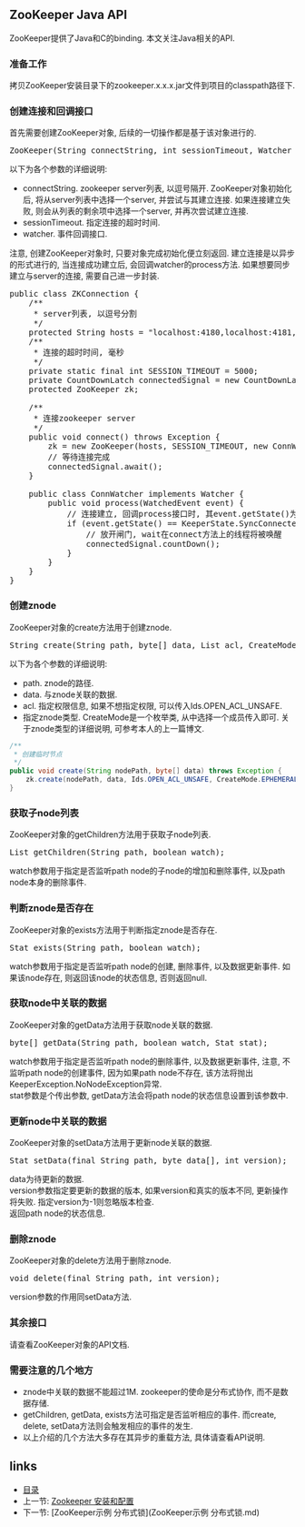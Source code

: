 ZooKeeper Java API
----

ZooKeeper提供了Java和C的binding. 本文关注Java相关的API.

### 准备工作
拷贝ZooKeeper安装目录下的zookeeper.x.x.x.jar文件到项目的classpath路径下.

### 创建连接和回调接口

首先需要创建ZooKeeper对象, 后续的一切操作都是基于该对象进行的.
<pre name="code" class="java">
ZooKeeper(String connectString, int sessionTimeout, Watcher watcher) throws IOException
</pre>
以下为各个参数的详细说明:
+ connectString. zookeeper server列表, 以逗号隔开. ZooKeeper对象初始化后, 将从server列表中选择一个server, 并尝试与其建立连接. 如果连接建立失败, 则会从列表的剩余项中选择一个server, 并再次尝试建立连接.
+ sessionTimeout. 指定连接的超时时间. 
+ watcher. 事件回调接口.

注意, 创建ZooKeeper对象时, 只要对象完成初始化便立刻返回. 建立连接是以异步的形式进行的, 当连接成功建立后, 会回调watcher的process方法. 如果想要同步建立与server的连接, 需要自己进一步封装.
<pre name="code" class="java">
public class ZKConnection {
	/**
	 * server列表, 以逗号分割
	 */
	protected String hosts = "localhost:4180,localhost:4181,localhost:4182";
	/**
	 * 连接的超时时间, 毫秒
	 */
	private static final int SESSION_TIMEOUT = 5000;
	private CountDownLatch connectedSignal = new CountDownLatch(1);
	protected ZooKeeper zk;

	/**
	 * 连接zookeeper server
	 */
	public void connect() throws Exception {
		zk = new ZooKeeper(hosts, SESSION_TIMEOUT, new ConnWatcher());
		// 等待连接完成
		connectedSignal.await();
	}

	public class ConnWatcher implements Watcher {
		public void process(WatchedEvent event) {
			// 连接建立, 回调process接口时, 其event.getState()为KeeperState.SyncConnected
			if (event.getState() == KeeperState.SyncConnected) {
				// 放开闸门, wait在connect方法上的线程将被唤醒
				connectedSignal.countDown();
			}
		}
	}
}
</pre>

### 创建znode
ZooKeeper对象的create方法用于创建znode.
<pre name="code" class="java">
String create(String path, byte[] data, List acl, CreateMode createMode);
</pre>
以下为各个参数的详细说明:
+ path. znode的路径.
+ data. 与znode关联的数据.
+ acl. 指定权限信息, 如果不想指定权限, 可以传入Ids.OPEN_ACL_UNSAFE.
+ 指定znode类型. CreateMode是一个枚举类, 从中选择一个成员传入即可. 关于znode类型的详细说明, 可参考本人的上一篇博文.

```java
/**
 * 创建临时节点
 */
public void create(String nodePath, byte[] data) throws Exception {
	zk.create(nodePath, data, Ids.OPEN_ACL_UNSAFE, CreateMode.EPHEMERAL);
}
```

### 获取子node列表
ZooKeeper对象的getChildren方法用于获取子node列表.
<pre name="code" class="java">
List<String> getChildren(String path, boolean watch);
</pre>
watch参数用于指定是否监听path node的子node的增加和删除事件, 以及path node本身的删除事件.

### 判断znode是否存在
ZooKeeper对象的exists方法用于判断指定znode是否存在.
<pre name="code" class="java">
Stat exists(String path, boolean watch);
</pre>
watch参数用于指定是否监听path node的创建, 删除事件, 以及数据更新事件. 如果该node存在, 则返回该node的状态信息, 否则返回null.

### 获取node中关联的数据
ZooKeeper对象的getData方法用于获取node关联的数据.
<pre name="code" class="java">
byte[] getData(String path, boolean watch, Stat stat);
</pre>
watch参数用于指定是否监听path node的删除事件, 以及数据更新事件, 注意, 不监听path node的创建事件, 因为如果path node不存在, 该方法将抛出KeeperException.NoNodeException异常.  
stat参数是个传出参数, getData方法会将path node的状态信息设置到该参数中.  

### 更新node中关联的数据
ZooKeeper对象的setData方法用于更新node关联的数据.
<pre name="code" class="java">
Stat setData(final String path, byte data[], int version);
</pre>
data为待更新的数据.  
version参数指定要更新的数据的版本, 如果version和真实的版本不同, 更新操作将失败. 指定version为-1则忽略版本检查.  
返回path node的状态信息.  

### 删除znode
ZooKeeper对象的delete方法用于删除znode.
<pre name="code" class="java">
void delete(final String path, int version);
</pre>
version参数的作用同setData方法.

### 其余接口
请查看ZooKeeper对象的API文档.

### 需要注意的几个地方
+ znode中关联的数据不能超过1M. zookeeper的使命是分布式协作, 而不是数据存储.
+ getChildren, getData, exists方法可指定是否监听相应的事件. 而create, delete, setData方法则会触发相应的事件的发生.
+ 以上介绍的几个方法大多存在其异步的重载方法, 具体请查看API说明.



links
-----
+ [目录](../zookeeper)
+ 上一节: [Zookeeper  安装和配置](Zookeeper--安装和配置.md)
+ 下一节: [ZooKeeper示例 分布式锁](ZooKeeper示例 分布式锁.md)
